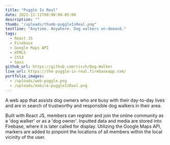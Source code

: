 ```yaml
---
title: "Puggle Is Real"
date: 2021-12-11T00:00:00-05:00
description: ""
thumb: "/uploads/thumb-puggleIsReal.png"
textline: "Anytime. Anywhere. Dog walkers on-demand."
tags:
  - React JS
  - Firebase
  - Google Maps API
  - HTML5
  - CSS3
  - Sass
github_url: https://github.com/ricch/Dog-Walker
live_url: https://the-puggle-is-real.firebaseapp.com/
portfolio_images:
  - /uploads/web-puggle.png
  - /uploads/mobile-puggleIsReal.png
---
```


A web app that assists dog owners who are busy with their day-to-day lives and are in search of trustworthy and responsible dog walkers in their area.

Built with React JS, members can register and join the online community as a 'dog walker' or as a 'dog owner'. Inputted data and media are stored into Firebase, where it is later called for display. Utilizing the Google Maps API, markers are added to pinpoint the locations of all members within the local vicinity of the user.